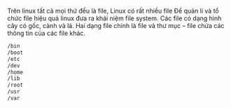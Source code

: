Trên linux tất cả mọi thứ đều là file, Linux có rất nhiều file Để quản lí và tổ chức file hiệu quả linux đưa ra khái niệm file system. Các file có dạng hình cây có gốc, cành và lá.
Hai dạng file chính là file và thư mục – file chứa các thông tin của các file khác.
```sh
/bin
/boot
/etc
/dev
/home
/lib
/root
/usr
/var
```
 ## 
